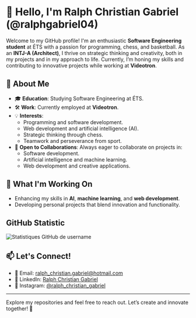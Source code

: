 # 👋 Hello, I'm Ralph Christian Gabriel (@ralphgabriel04)

Welcome to my GitHub profile! I'm an enthusiastic **Software Engineering student** at ÉTS with a passion for programming, chess, and basketball. As an **INTJ-A (Architect)**, I thrive on strategic thinking and creativity, both in my projects and in my approach to life. Currently, I’m honing my skills and contributing to innovative projects while working at **Videotron**.

## 👀 About Me

- 🎓 **Education**: Studying Software Engineering at ÉTS.
- 🛠️ **Work**: Currently employed at **Videotron**.
- 💡 **Interests**:
  - Programming and software development.
  - Web development and artificial intelligence (AI).
  - Strategic thinking through chess.
  - Teamwork and perseverance from sport.
- 🤝 **Open to Collaborations**: Always eager to collaborate on projects in:
  - Software development.
  - Artificial intelligence and machine learning.
  - Web development and creative applications.

## 🌱 What I'm Working On

- Enhancing my skills in **AI**, **machine learning**, and **web development**.
- Developing personal projects that blend innovation and functionality.

## GitHub Statistic
![Statistiques GitHub de username](https://github-readme-stats.vercel.app/api?username=username&show_icons=true&theme=vue)

## 📫 Let's Connect!

- 📧 Email: [ralph_christian.gabriel@hotmail.com](mailto:ralph_christian.gabriel@hotmail.com)
- 💼 LinkedIn: [Ralph Christian Gabriel](https://www.linkedin.com/in/ralph-christian-gabriel-45092021b)
- 📸 Instagram: [@ralph_christian_gabriel](https://www.instagram.com/ralph_christian_gabriel)

---

Explore my repositories and feel free to reach out. Let’s create and innovate together! 🚀
